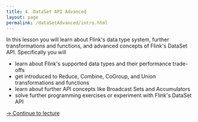 ```yaml
---
title: 4. DataSet API Advanced
layout: page
permalink: /dataSetAdvanced/intro.html
---
```


In this lesson you will learn about Flink's data type system, further transformations and functions, and advanced concepts of Flink's DataSet API. Specifically you will

- learn about Flink's supported data types and their performance trade-offs
- get introduced to Reduce, Combine, CoGroup, and Union transformations and functions
- learn about further API concepts like Broadcast Sets and Accumulators
- solve further programming exercises or experiment with Flink's DataSet API

[-> Continue to lecture]({{site.baseurl}}/dataSetAdvanced/slides.html)